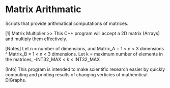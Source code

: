 # Matrix Arithmatic
Scripts that provide arithmatical computations of matrices.

[1] Matrix Multiplier >> This C++ program will accept a 2D matrix (Arrays) and multiply them effectively.

[Notes]
    Let n = number of dimensions, and Matrix_A = 1 < n < 3 dimensions ^ Matrix_B = 1 < n < 3 dimensions.
    Let k = maximum number of elements in the matrices, -INT32_MAX < k < INT32_MAX
    
[Info]
    This program is intended to make scientific research easier by quickly computing and printing results of changing             verticies of mathemtical DiGraphs.
